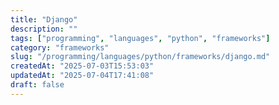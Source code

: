 ```yaml
---
title: "Django"
description: ""
tags: ["programming", "languages", "python", "frameworks"]
category: "frameworks"
slug: "/programming/languages/python/frameworks/django.md"
createdAt: "2025-07-03T15:53:03"
updatedAt: "2025-07-04T17:41:08"
draft: false
---
```

